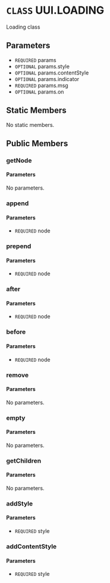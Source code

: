 # `CLASS` UUI.LOADING
Loading class

## Parameters
* `REQUIRED` params 
* `OPTIONAL` params.style 
* `OPTIONAL` params.contentStyle 
* `OPTIONAL` params.indicator 
* `REQUIRED` params.msg 
* `OPTIONAL` params.on 

## Static Members
No static members.

## Public Members

### getNode
#### Parameters
No parameters.

### append
#### Parameters
* `REQUIRED` node

### prepend
#### Parameters
* `REQUIRED` node

### after
#### Parameters
* `REQUIRED` node

### before
#### Parameters
* `REQUIRED` node

### remove
#### Parameters
No parameters.

### empty
#### Parameters
No parameters.

### getChildren
#### Parameters
No parameters.

### addStyle
#### Parameters
* `REQUIRED` style

### addContentStyle
#### Parameters
* `REQUIRED` style
